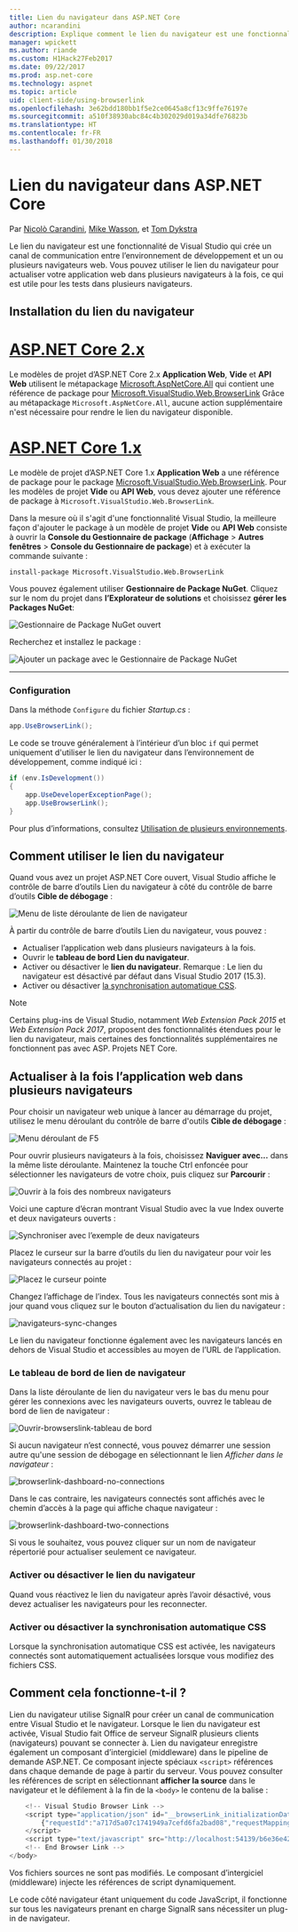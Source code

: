 ```yaml
---
title: Lien du navigateur dans ASP.NET Core
author: ncarandini
description: Explique comment le lien du navigateur est une fonctionnalité de Visual Studio qui lie l’environnement de développement avec un ou plusieurs navigateurs web.
manager: wpickett
ms.author: riande
ms.custom: H1Hack27Feb2017
ms.date: 09/22/2017
ms.prod: asp.net-core
ms.technology: aspnet
ms.topic: article
uid: client-side/using-browserlink
ms.openlocfilehash: 3e62bdd180bb1f5e2ce0645a8cf13c9ffe76197e
ms.sourcegitcommit: a510f38930abc84c4b302029d019a34dfe76823b
ms.translationtype: HT
ms.contentlocale: fr-FR
ms.lasthandoff: 01/30/2018
---
```

# <a name="browser-link-in-aspnet-core"></a>Lien du navigateur dans ASP.NET Core 

Par [Nicolò Carandini](https://github.com/ncarandini), [Mike Wasson](https://github.com/MikeWasson), et [Tom Dykstra](https://github.com/tdykstra)

Le lien du navigateur est une fonctionnalité de Visual Studio qui crée un canal de communication entre l’environnement de développement et un ou plusieurs navigateurs web. Vous pouvez utiliser le lien du navigateur pour actualiser votre application web dans plusieurs navigateurs à la fois, ce qui est utile pour les tests dans plusieurs navigateurs.

## <a name="browser-link-setup"></a>Installation du lien du navigateur

# <a name="aspnet-core-2xtabaspnetcore2x"></a>[ASP.NET Core 2.x](#tab/aspnetcore2x)

Le modèles de projet d’ASP.NET Core 2.x **Application Web**, **Vide** et **API Web** utilisent le métapackage [Microsoft.AspNetCore.All](https://www.nuget.org/packages/Microsoft.AspNetCore.All/) qui contient une référence de package pour [Microsoft.VisualStudio.Web.BrowserLink](https://www.nuget.org/packages/Microsoft.VisualStudio.Web.BrowserLink/) Grâce au métapackage `Microsoft.AspNetCore.All`, aucune action supplémentaire n'est nécessaire pour rendre le lien du navigateur disponible.

# <a name="aspnet-core-1xtabaspnetcore1x"></a>[ASP.NET Core 1.x](#tab/aspnetcore1x)

Le modèle de projet d’ASP.NET Core 1.x **Application Web** a une référence de package pour le package [Microsoft.VisualStudio.Web.BrowserLink](https://www.nuget.org/packages/Microsoft.VisualStudio.Web.BrowserLink/). Pour les modèles de projet **Vide** ou **API Web**, vous devez ajouter une référence de package à `Microsoft.VisualStudio.Web.BrowserLink`.

Dans la mesure où il s'agit d'une fonctionnalité Visual Studio, la meilleure façon d'ajouter le package à un modèle de projet **Vide** ou **API Web** consiste à ouvrir la **Console du Gestionnaire de package** (**Affichage**  >   **Autres fenêtres**  >  **Console du Gestionnaire de package**) et à exécuter la commande suivante :

```console
install-package Microsoft.VisualStudio.Web.BrowserLink
```

Vous pouvez également utiliser **Gestionnaire de Package NuGet**. Cliquez sur le nom du projet dans **l’Explorateur de solutions** et choisissez **gérer les Packages NuGet**:

![Gestionnaire de Package NuGet ouvert](using-browserlink/_static/open-nuget-package-manager.png)

Recherchez et installez le package :

![Ajouter un package avec le Gestionnaire de Package NuGet](using-browserlink/_static/add-package-with-nuget-package-manager.png)

---

### <a name="configuration"></a>Configuration

Dans la méthode `Configure` du fichier *Startup.cs* :

```csharp
app.UseBrowserLink();
```

Le code se trouve généralement à l’intérieur d’un bloc `if` qui permet uniquement d'utiliser le lien du navigateur dans l’environnement de développement, comme indiqué ici :

```csharp
if (env.IsDevelopment())
{
    app.UseDeveloperExceptionPage();
    app.UseBrowserLink();
}
```

Pour plus d’informations, consultez [Utilisation de plusieurs environnements](xref:fundamentals/environments).

## <a name="how-to-use-browser-link"></a>Comment utiliser le lien du navigateur

Quand vous avez un projet ASP.NET Core ouvert, Visual Studio affiche le contrôle de barre d’outils Lien du navigateur à côté du contrôle de barre d’outils **Cible de débogage** :

![Menu de liste déroulante de lien de navigateur](using-browserlink/_static/browserLink-dropdown-menu.png)

À partir du contrôle de barre d’outils Lien du navigateur, vous pouvez :

* Actualiser l’application web dans plusieurs navigateurs à la fois.
* Ouvrir le **tableau de bord Lien du navigateur**.
* Activer ou désactiver le **lien du navigateur**. Remarque : Le lien du navigateur est désactivé par défaut dans Visual Studio 2017 (15.3).
* Activer ou désactiver [la synchronisation automatique CSS](#enable-or-disable-css-auto-sync).

> [!NOTE]
> Certains plug-ins de Visual Studio, notamment *Web Extension Pack 2015* et *Web Extension Pack 2017*, proposent des fonctionnalités étendues pour le lien du navigateur, mais certaines des fonctionnalités supplémentaires ne fonctionnent pas avec ASP. Projets NET Core.

## <a name="refresh-the-web-application-in-several-browsers-at-once"></a>Actualiser à la fois l’application web dans plusieurs navigateurs

Pour choisir un navigateur web unique à lancer au démarrage du projet, utilisez le menu déroulant du contrôle de barre d'outils **Cible de débogage** :

![Menu déroulant de F5](using-browserlink/_static/debug-target-dropdown-menu.png)

Pour ouvrir plusieurs navigateurs à la fois, choisissez **Naviguer avec...** dans la même liste déroulante. Maintenez la touche Ctrl enfoncée pour sélectionner les navigateurs de votre choix, puis cliquez sur **Parcourir** :

![Ouvrir à la fois des nombreux navigateurs](using-browserlink/_static/open-many-browsers-at-once.png)

Voici une capture d’écran montrant Visual Studio avec la vue Index ouverte et deux navigateurs ouverts :

![Synchroniser avec l’exemple de deux navigateurs](using-browserlink/_static/sync-with-two-browsers-example.png)

Placez le curseur sur la barre d’outils du lien du navigateur pour voir les navigateurs connectés au projet :

![Placez le curseur pointe](using-browserlink/_static/hoover-tip.png)

Changez l’affichage de l’index. Tous les navigateurs connectés sont mis à jour quand vous cliquez sur le bouton d’actualisation du lien du navigateur :

![navigateurs-sync-changes](using-browserlink/_static/browsers-sync-to-changes.png)

Le lien du navigateur fonctionne également avec les navigateurs lancés en dehors de Visual Studio et accessibles au moyen de l’URL de l’application.

### <a name="the-browser-link-dashboard"></a>Le tableau de bord de lien de navigateur

Dans la liste déroulante de lien du navigateur vers le bas du menu pour gérer les connexions avec les navigateurs ouverts, ouvrez le tableau de bord de lien de navigateur :

![Ouvrir-browserslink-tableau de bord](using-browserlink/_static/open-browserlink-dashboard.png)

Si aucun navigateur n’est connecté, vous pouvez démarrer une session autre qu'une session de débogage en sélectionnant le lien *Afficher dans le navigateur* :

![browserlink-dashboard-no-connections](using-browserlink/_static/browserlink-dashboard-no-connections.png)

Dans le cas contraire, les navigateurs connectés sont affichés avec le chemin d’accès à la page qui affiche chaque navigateur :

![browserlink-dashboard-two-connections](using-browserlink/_static/browserlink-dashboard-two-connections.png)

Si vous le souhaitez, vous pouvez cliquer sur un nom de navigateur répertorié pour actualiser seulement ce navigateur.

### <a name="enable-or-disable-browser-link"></a>Activer ou désactiver le lien du navigateur

Quand vous réactivez le lien du navigateur après l’avoir désactivé, vous devez actualiser les navigateurs pour les reconnecter.

### <a name="enable-or-disable-css-auto-sync"></a>Activer ou désactiver la synchronisation automatique CSS

Lorsque la synchronisation automatique CSS est activée, les navigateurs connectés sont automatiquement actualisées lorsque vous modifiez des fichiers CSS.

## <a name="how-does-it-work"></a>Comment cela fonctionne-t-il ?

Lien du navigateur utilise SignalR pour créer un canal de communication entre Visual Studio et le navigateur. Lorsque le lien du navigateur est activée, Visual Studio fait Office de serveur SignalR plusieurs clients (navigateurs) pouvant se connecter à. Lien du navigateur enregistre également un composant d’intergiciel (middleware) dans le pipeline de demande ASP.NET. Ce composant injecte spéciaux `<script>` références dans chaque demande de page à partir du serveur. Vous pouvez consulter les références de script en sélectionnant **afficher la source** dans le navigateur et le défilement à la fin de la `<body>` le contenu de la balise :

```javascript
    <!-- Visual Studio Browser Link -->
    <script type="application/json" id="__browserLink_initializationData">
        {"requestId":"a717d5a07c1741949a7cefd6fa2bad08","requestMappingFromServer":false}
    </script>
    <script type="text/javascript" src="http://localhost:54139/b6e36e429d034f578ebccd6a79bf19bf/browserLink" async="async"></script>
    <!-- End Browser Link -->
</body>
```

Vos fichiers sources ne sont pas modifiés. Le composant d’intergiciel (middleware) injecte les références de script dynamiquement. 

Le code côté navigateur étant uniquement du code JavaScript, il fonctionne sur tous les navigateurs prenant en charge SignalR sans nécessiter un plug-in de navigateur.
